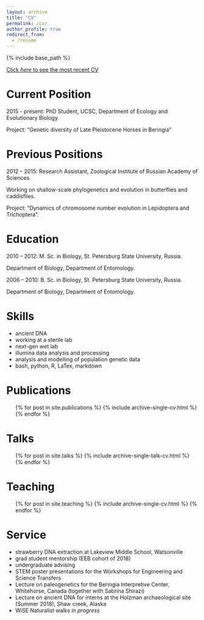```yaml
---
layout: archive
title: "CV"
permalink: /cv/
author_profile: true
redirect_from:
  - /resume
---
```


{% include base_path %}

[Click *here* to see the most recent CV](../files/VershininaAlisa_CVoct18.pdf)


Current Position
======
2015 - present: PhD Student, UCSC, Department of Ecology and Evolutionary Biology.

Project: “Genetic diversity of Late Pleistocene Horses in Beringia”

Previous Positions
======

2012 – 2015: Research Assistant, Zoological Institute of Russian Academy of Sciences.

Working on shallow-scale phylogenetics and evolution in butterflies and caddisflies.

Project: “Dynamics of chromosome number evolution in Lepidoptera and Trichoptera”.

Education
======

2010 – 2012: M. Sc. in Biology, St. Petersburg State University, Russia.

Department of Biology, Department of Entomology.

2006 – 2010: B. Sc. in Biology, St. Petersburg State University, Russia.

Department of Biology, Department of Entomology.

Skills
======

* ancient DNA 
* working at a sterile lab
* next-gen wet lab
* illumina data analysis and processing
* analysis and modelling of population genetic data
* bash, python, R, LaTex, markdown

Publications
======
  <ul>{% for post in site.publications %}
    {% include archive-single-cv.html %}
  {% endfor %}</ul>
  
Talks
======
  <ul>{% for post in site.talks %}
    {% include archive-single-talk-cv.html %}
  {% endfor %}</ul>
  
Teaching
======
  <ul>{% for post in site.teaching %}
    {% include archive-single-cv.html %}
  {% endfor %}</ul>
  
Service
======
* strawberry DNA extraction at Lakeview Middle School, Watsonville
* grad student mentorship (EEB cohort of 2018)
* undergraduate advising
* STEM poster presentations for the Workshops for Engineering and Science Transfers
* Lecture on paleogenetics for the Beringia Interpretive Center, Whitehorse, Canada (together with Sabrina Shirazi)
* Lecture on ancient DNA for interns at the Holzman archaeological site (Summer 2018), Shaw creek, Alaska
* WiSE Naturalist walks *in progress*